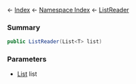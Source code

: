 ← [Index](Api-Index) ← [Namespace Index](Namespace-Index) ← [ListReader<T>](VRage.Collections.ListReader`1)

### Summary

```csharp
public ListReader(List<T> list)
```

### Parameters

* [List<T>](https://docs.microsoft.com/en-us/dotnet/api/System.Collections.Generic.List-1?view=netframework-4.6) list
